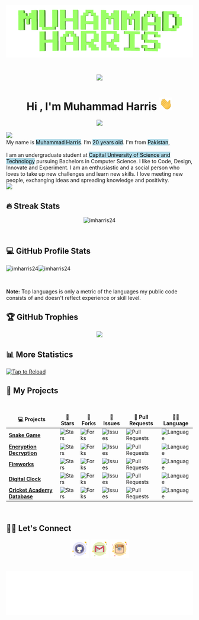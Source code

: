 <h1 align="center">
<img src="https://github.com/imharris24/imharris24/blob/main/Resouces/name2.gif" alt="Muhammad Harris" />
<p align="center">
   <a href="https://count.getloli.com/"><img src="https://count.getloli.com/get/@:imharris24"></a>
</p>
<h1 align="center">Hi , I'm Muhammad Harris <img src="https://github.com/imharris24/imharris24/blob/main/Resouces/HandWave.gif" width="35"></h1>
<p align="center">
   <a href="https://github.com/imharris24/imharris24"><img src="https://readme-typing-svg.herokuapp.com?lines=Computer+Science+Student;Future+Full+Stack+Developer;Always%20learning%20new%20things&center=true&width=500&height=50"></a>
</p>
<a href="https://www.github.com/imharris24"><img src="https://user-images.githubusercontent.com/73097560/115834477-dbab4500-a447-11eb-908a-139a6edaec5c.gif"></a>
<br>My name is <mark style="background-color: lightblue">Muhammad Harris</mark>. I’m <mark style="background-color: lightblue">20 years old</mark>. I'm from <mark style="background-color: lightblue">Pakistan</mark>, 
<br><br>
I am an undergraduate student at <mark style="background-color: lightblue">Capital University of Science and Technology</mark> pursuing Bachelors in Computer Science. I like to Code, Design, Innovate and Experiment. I am an enthusiastic and a social person who loves to take up new challenges and learn new skills. I love meeting new people, exchanging ideas and spreading knowledge and positivity.
<br>
<a href="https://www.github.com/imharris24"><img src="https://user-images.githubusercontent.com/73097560/115834477-dbab4500-a447-11eb-908a-139a6edaec5c.gif"></a>
	
## 🔥 Streak Stats
	
<p align="center"><img src="https://github-readme-streak-stats.herokuapp.com/?user=imharris24&theme=tokyonight_duo" alt="imharris24"  /></p>
<br/>
	
## 💻 GitHub Profile Stats
	
   <img src="https://github-readme-stats.vercel.app/api?username=imharris24&show_icons=true&theme=github_dark" alt="imharris24"><img src="https://github-readme-stats.vercel.app/api/top-langs/?username=imharris24&theme=github_dark&layout=compact" alt="imharris24">
	
   <br/>
 
   <b>Note:</b> Top languages is only a metric of the languages my public code consists of and doesn't reflect experience or skill level.
   </p>
	
## 🏆 GitHub Trophies
	
<p align=center>
<img src="https://github-profile-trophy.vercel.app/?username=AkuraDiary&theme=darkhub">
</p>	
</details>
	
## 📊 More Statistics
	
[![Tap to Reload](https://metrics.lecoq.io/imharris24?template=classic&base.header=0&base.metadata=0&isocalendar=1&languages=1&people=1&isocalendar.duration=half-year&languages.limit=8&languages.sections=most-used&languages.colors=github&languages.threshold=0%25&languages.indepth=false&languages.recent.load=300&languages.recent.days=14&people.limit=24&people.size=28&people.types=followers%2C%20following&people.identicons=false&people.shuffle=false&config.timezone=Asia%2FCalcutta)](https://www.github.com/imharris24)
	
	
## 🥇 My Projects
	
<br />
<table>
<thead align="center">
<tr border: none;>
<td><b>💻 Projects</b></td>
<td><b>🌟 Stars</b></td>
<td><b>🍴 Forks</b></td>
<td><b>🐛 Issues</b></td>
<td><b>🔔 Pull Requests</b></td>
<td><b>👨‍💻 Language</b></td>
</tr>
</thead>
<tbody>
<tr>
<td><a href="https://github.com/imharris24/Snake-Game"><b>Snake Game</b></a></td>
<td><img alt="Stars" src="https://img.shields.io/github/stars/imharris24/Snake-Game?style=flat-square&labelColor=343b41"/></td>
<td><img alt="Forks" src="https://img.shields.io/github/forks/imharris24/Snake-Game?style=flat-square&labelColor=343b41"/></td>
<td><img alt="Issues" src="https://img.shields.io/github/issues/imharris24/Snake-Game?style=flat-square"/></td>
<td><img alt="Pull Requests" src="https://img.shields.io/github/issues-pr/imharris24/Snake-Game?style=flat-square"/></td>
<td><img alt="Language" src="https://img.shields.io/github/languages/top/imharris24/Snake-Game?style=flat-square"/></td>
</tr>
<tr>
<td><a href="https://github.com/imharris24/Encryption-Decryption"><b>Encryption Decryption</b></a></td>
<td><img alt="Stars" src="https://img.shields.io/github/stars/imharris24/Encryption-Decryption?style=flat-square&labelColor=343b41"/></td>
<td><img alt="Forks" src="https://img.shields.io/github/forks/imharris24/Encryption-Decryption?style=flat-square&labelColor=343b41"/></td>
<td><img alt="Issues" src="https://img.shields.io/github/issues/imharris24/Encryption-Decryption?style=flat-square"/></td>
<td><img alt="Pull Requests" src="https://img.shields.io/github/issues-pr/imharris24/Encryption-Decryption?style=flat-square"/></td>
<td><img alt="Language" src="https://img.shields.io/github/languages/top/imharris24/Encryption-Decryption?style=flat-square"/></td>
</tr>
<tr>
<td><a href="https://github.com/imharris24/Fireworks"><b>Fireworks</b></a></td>
<td><img alt="Stars" src="https://img.shields.io/github/stars/imharris24/Fireworks?style=flat-square&labelColor=343b41"/></td>
<td><img alt="Forks" src="https://img.shields.io/github/forks/imharris24/Fireworks?style=flat-square&labelColor=343b41"/></td>
<td><img alt="Issues" src="https://img.shields.io/github/issues/imharris24/Fireworks?style=flat-square"/></td>
<td><img alt="Pull Requests" src="https://img.shields.io/github/issues-pr/imharris24/Fireworks?style=flat-square"/></td>
<td><img alt="Language" src="https://img.shields.io/github/languages/top/imharris24/Fireworks?style=flat-square"/></td>
</tr>
<tr>
<td><a href="https://github.com/imharris24/Digital-Clock"><b>Digital Clock</b></a></td>
<td><img alt="Stars" src="https://img.shields.io/github/stars/imharris24/Digital-Clock?style=flat-square&labelColor=343b41"/></td>
<td><img alt="Forks" src="https://img.shields.io/github/forks/imharris24/Digital-Clock?style=flat-square&labelColor=343b41"/></td>
<td><img alt="Issues" src="https://img.shields.io/github/issues/imharris24/Digital-Clock?style=flat-square"/></td>
<td><img alt="Pull Requests" src="https://img.shields.io/github/issues-pr/imharris24/Digital-Clock?style=flat-square"/></td>
<td><img alt="Language" src="https://img.shields.io/github/languages/top/imharris24/Digital-Clock?style=flat-square"/></td>
</tr>
<tr>
<td><a href="https://github.com/imharris24/Cricket-Academy-Database"><b>Cricket Academy Database</b></a></td>
<td><img alt="Stars" src="https://img.shields.io/github/stars/imharris24/Cricket-Academy-Database?style=flat-square&labelColor=343b41"/></td>
<td><img alt="Forks" src="https://img.shields.io/github/forks/imharris24/Cricket-Academy-Database?style=flat-square&labelColor=343b41"/></td>
<td><img alt="Issues" src="https://img.shields.io/github/issues/imharris24/Cricket-Academy-Database?style=flat-square"/></td>
<td><img alt="Pull Requests" src="https://img.shields.io/github/issues-pr/imharris24/Cricket-Academy-Database?style=flat-square"/></td>
<td><img alt="Language" src="https://img.shields.io/github/languages/top/imharris24/Cricket-Academy-Database?style=flat-square"/></td>
</tr>
</tbody>
</table>
<br/>  
	
## 🙋‍♀️ Let's Connect
	
<p align="center">
   <a href="mailto:harris20014@gmail.com"><img src="https://github.com/imharris24/imharris24/blob/main/Resouces/github.png" alt="Gmail"/></a>
   <a href="https://github.com/imharris24"><img src="https://github.com/imharris24/imharris24/blob/main/Resouces/gmail.png" alt="GitHub"/></a>
   <a href="https://instagram.com/im_harrisg"><img src="https://github.com/imharris24/imharris24/blob/main/Resouces/instagram.png" alt="Instagram"/></a>
</p>
<br/>
<img height="120" alt="Thanks for visiting me" width="100%" src="https://github.com/imharris24/imharris24/blob/main/Resouces/marquee.svg" />
